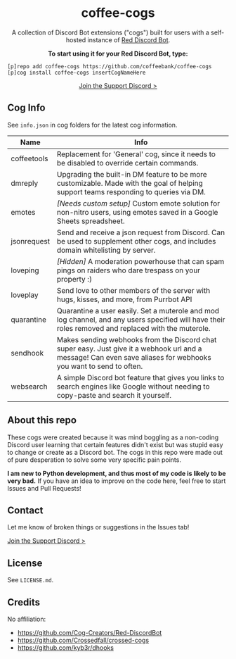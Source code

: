 <h1 align="center">
  coffee-cogs
</h1>

<div id="supportdiscord"></div>

<p align="center">
  A collection of Discord Bot extensions ("cogs") built for users with a self-hosted instance of <a href="https://github.com/Cog-Creators/Red-DiscordBot">Red Discord Bot</a>.
</p>

<p align="center">
  <strong>To start using it for your Red Discord Bot, type:</strong>
</p>

```
[p]repo add coffee-cogs https://github.com/coffeebank/coffee-cogs
[p]cog install coffee-cogs insertCogNameHere
```

<p align="center">
  <a href="https://discord.gg/Waeg227Jvb">Join the Support Discord ></a>
</p>

## Cog Info

See `info.json` in cog folders for the latest cog information.

|Name|Info|
|---|---|
|coffeetools|Replacement for 'General' cog, since it needs to be disabled to override certain commands.|
|dmreply|Upgrading the built-in DM feature to be more customizable. Made with the goal of helping support teams responding to queries via DM.|
|emotes|*[Needs custom setup]* Custom emote solution for non-nitro users, using emotes saved in a Google Sheets spreadsheet.|
|jsonrequest|Send and receive a json request from Discord. Can be used to supplement other cogs, and includes domain whitelisting by server.|
|loveping|*[Hidden]* A moderation powerhouse that can spam pings on raiders who dare trespass on your property :)|
|loveplay|Send love to other members of the server with hugs, kisses, and more, from Purrbot API|
|quarantine|Quarantine a user easily. Set a muterole and mod log channel, and any users specified will have their roles removed and replaced with the muterole.|
|sendhook|Makes sending webhooks from the Discord chat super easy. Just give it a webhook url and a message! Can even save aliases for webhooks you want to send to often.|
|websearch|A simple Discord bot feature that gives you links to search engines like Google without needing to copy-paste and search it yourself.|


## About this repo

These cogs were created because it was mind boggling as a non-coding Discord user learning that certain features didn't exist but was stupid easy to change or create as a Discord bot. The cogs in this repo were made out of pure desperation to solve some very specific pain points.

**I am new to Python development, and thus most of my code is likely to be very bad.** If you have an idea to improve on the code here, feel free to start Issues and Pull Requests!


## Contact

Let me know of broken things or suggestions in the Issues tab!

[Join the Support Discord >](#supportdiscord)


## License

See `LICENSE.md`.


## Credits

No affiliation:

- <https://github.com/Cog-Creators/Red-DiscordBot>
- <https://github.com/Crossedfall/crossed-cogs>
- <https://github.com/kyb3r/dhooks>

